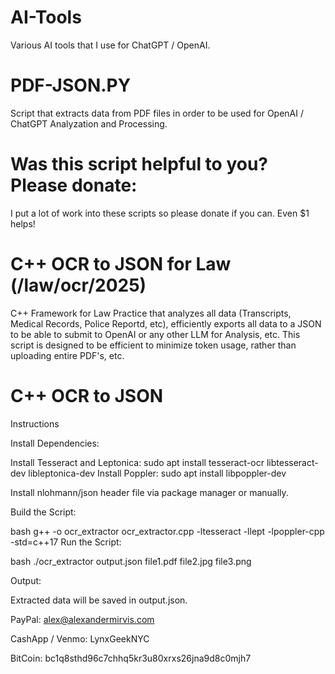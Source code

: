 # AI-Tools
Various AI tools that I use for ChatGPT / OpenAI. 

# PDF-JSON.PY
Script that extracts data from PDF files in order to be used for OpenAI / ChatGPT Analyzation and Processing. 

# Was this script helpful to you? Please donate:

I put a lot of work into these scripts so please donate if you can. Even $1 helps!

# C++ OCR to JSON for Law (/law/ocr/2025)
C++ Framework for Law Practice that analyzes all data (Transcripts, Medical Records, Police Reportd, etc), efficiently exports all data to a JSON to be able to submit to OpenAI or any other LLM for Analysis, etc.
This script is designed to be efficient to minimize token usage, rather than uploading entire PDF's, etc. 

# C++ OCR to JSON

Instructions

Install Dependencies:

Install Tesseract and Leptonica: sudo apt install tesseract-ocr libtesseract-dev libleptonica-dev
Install Poppler: sudo apt install libpoppler-dev

Install nlohmann/json header file via package manager or manually.

Build the Script:

bash
g++ -o ocr_extractor ocr_extractor.cpp -ltesseract -llept -lpoppler-cpp -std=c++17
Run the Script:

bash
./ocr_extractor output.json file1.pdf file2.jpg file3.png

Output:

Extracted data will be saved in output.json.

PayPal: alex@alexandermirvis.com

CashApp / Venmo: LynxGeekNYC

BitCoin: bc1q8sthd96c7chhq5kr3u80xrxs26jna9d8c0mjh7
